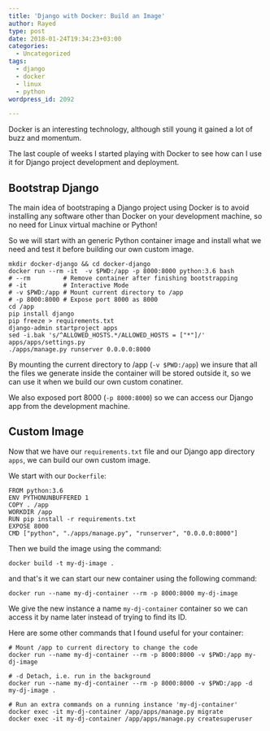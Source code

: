 ```yaml
---
title: 'Django with Docker: Build an Image'
author: Rayed
type: post
date: 2018-01-24T19:34:23+03:00
categories:
  - Uncategorized
tags:
  - django
  - docker
  - linux
  - python
wordpress_id: 2092

---
```


Docker is an interesting technology, although still young it gained a lot of buzz and momentum.

The last couple of weeks I started playing with Docker to see how can I use it for Django project development and deployment.
<!--more-->

## Bootstrap Django

The main idea of bootstraping a Django project using Docker is to avoid installing any software other than Docker on your development machine, so no need for Linux virtual machine or Python!

So we will start with an generic Python container image and install what we need and test it before building our own custom image.

    mkdir docker-django && cd docker-django
    docker run --rm -it  -v $PWD:/app -p 8000:8000 python:3.6 bash
    # --rm         # Remove container after finishing bootstrapping
    # -it          # Interactive Mode
    # -v $PWD:/app # Mount current directory to /app
    # -p 8000:8000 # Expose port 8000 as 8000
    cd /app
    pip install django
    pip freeze > requirements.txt
    django-admin startproject apps
    sed -i.bak 's/^ALLOWED_HOSTS.*/ALLOWED_HOSTS = ["*"]/' apps/apps/settings.py 
    ./apps/manage.py runserver 0.0.0.0:8000

By mounting the current directory to /app (`-v $PWD:/app`) we insure that all the files we generate inside the container will be stored outside it, so we can use it when we build our own custom conatiner.

We also exposed port 8000 (`-p 8000:8000`) so we can access our Django app from the development machine.

## Custom Image

Now that we have our `requirements.txt` file and our Django app directory `apps`, we can build our own custom image.

We start with our `Dockerfile`:

    FROM python:3.6
    ENV PYTHONUNBUFFERED 1
    COPY . /app
    WORKDIR /app
    RUN pip install -r requirements.txt
    EXPOSE 8000
    CMD ["python", "./apps/manage.py", "runserver", "0.0.0.0:8000"]

Then we build the image using the command:

    docker build -t my-dj-image .

and that's it we can start our new container using the following command:

    docker run --name my-dj-container --rm -p 8000:8000 my-dj-image

We give the new instance a name `my-dj-container` container so we can access it by name later instead of trying to find its ID.

Here are some other commands that I found useful for your container:

    # Mount /app to current directory to change the code
    docker run --name my-dj-container --rm -p 8000:8000 -v $PWD:/app my-dj-image
    
    # -d Detach, i.e. run in the background
    docker run --name my-dj-container --rm -p 8000:8000 -v $PWD:/app -d my-dj-image .
    
    # Run an extra commands on a running instance 'my-dj-container'
    docker exec -it my-dj-container /app/apps/manage.py migrate
    docker exec -it my-dj-container /app/apps/manage.py createsuperuser

